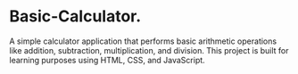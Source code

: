 # Basic-Calculator.
A simple calculator application that performs basic arithmetic operations like addition, subtraction, multiplication, and division.
This project is built for learning purposes using HTML, CSS, and JavaScript.
